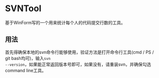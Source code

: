 # SVNTool
基于WinForm写的一个用来统计每个人的代码提交行数的工具。
## 用法
首先得确保本地的svn命令行能够使用，验证方法是打开命令行工具(cmd / PS / git bash均可)，输入<code>svn --version</code>，如果能正常返回版本号即可，如果没有，请重装svn，并确保勾选command line工具。